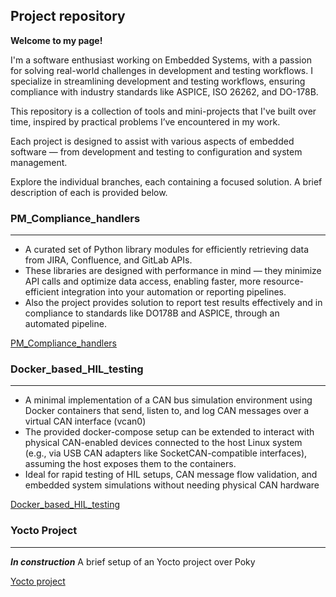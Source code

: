 ## Project repository

**Welcome to my page!** 

I'm a software enthusiast working on Embedded Systems, with a passion for solving real-world challenges in development and testing workflows. I specialize in streamlining development and testing workflows, ensuring compliance with industry standards like ASPICE, ISO 26262, and DO-178B.

This repository is a collection of tools and mini-projects that I've built over time, inspired by practical problems I’ve encountered in my work.

Each project is designed to assist with various aspects of embedded software — from development and testing to configuration and system management.

Explore the individual branches, each containing a focused solution. A brief description of each is provided below.

### PM_Compliance_handlers
----------------------------------------------------------------------
+ A curated set of Python library modules for efficiently retrieving data from JIRA, Confluence, and GitLab APIs.
+ These libraries are designed with performance in mind — they minimize API calls and optimize data access, enabling faster, more resource-efficient integration into your automation or reporting pipelines.
+ Also the project provides solution to report  test results effectively and in compliance to standards like DO178B and ASPICE, through an automated pipeline.

[PM_Compliance_handlers](https://github.com/ManiRajan1/Project_repositories/blob/PM_Rest_API_handler/README.md)


### Docker_based_HIL_testing
----------------------------------------------------------------------
+ A minimal implementation of a CAN bus simulation environment using Docker containers that send, listen to, and log CAN messages over a virtual CAN interface (vcan0)
+ The provided docker-compose setup can be extended to interact with physical CAN-enabled devices connected to the host Linux system (e.g., via USB CAN adapters like SocketCAN-compatible interfaces), assuming the host exposes them to the containers.
+ Ideal for rapid testing of HIL setups, CAN message flow validation, and embedded system simulations without needing physical CAN hardware

[Docker_based_HIL_testing](https://github.com/ManiRajan1/Project_repositories/blob/Docker_based_HIL_testing/README.md)

### Yocto Project 
----------------------------------------------------------------------
***In construction***
A brief setup of an Yocto project over Poky 

[Yocto project](https://github.com/ManiRajan1/Project_repositories/blob/Yocto_project/README.md)



